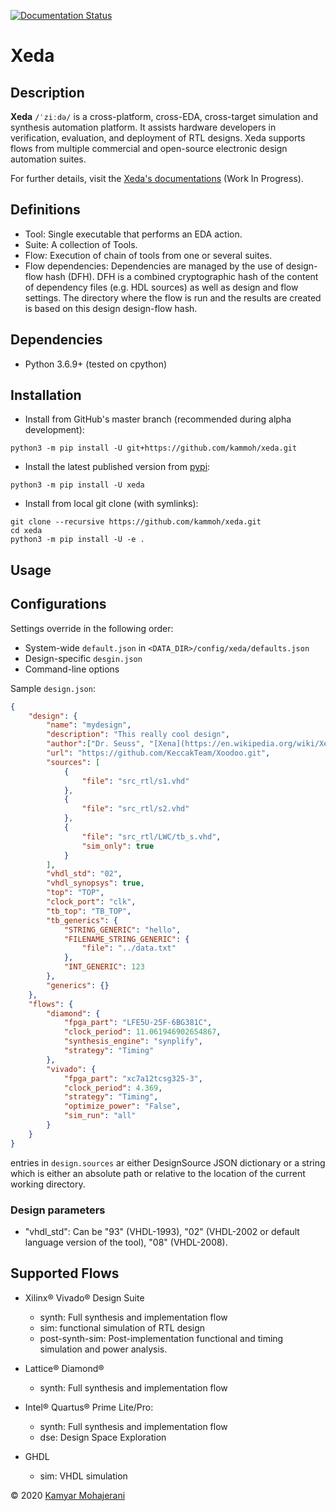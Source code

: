 [![Documentation Status](https://readthedocs.org/projects/xeda/badge/?version=latest)](https://xeda.readthedocs.io/en/latest/?badge=latest)

# Xeda

## Description
**Xeda** `/ˈziːdə/` is a cross-platform, cross-EDA, cross-target simulation and synthesis automation platform.
It assists hardware developers in verification, evaluation, and deployment of RTL designs. Xeda supports flows from multiple commercial and open-source electronic design automation suites.

For further details, visit the [Xeda's documentations](http://xeda.rtfd.io/) (Work In Progress).


## Definitions
- Tool: Single executable that performs an EDA action.
- Suite: A collection of Tools.
- Flow: Execution of chain of tools from one or several suites. 
- Flow dependencies:
    Dependencies are managed by the use of design-flow hash (DFH). DFH is a combined cryptographic hash of the content of dependency files (e.g. HDL sources) as well as design and flow settings. The directory where the flow is run and the results are created is based on this design design-flow hash.

## Dependencies
- Python 3.6.9+ (tested on cpython)

## Installation
- Install from GitHub's master branch (recommended during alpha development):
```
python3 -m pip install -U git+https://github.com/kammoh/xeda.git
```

- Install the latest published version from [pypi](https://pypi.org/project/xeda):
```
python3 -m pip install -U xeda
```

- Install from local git clone (with symlinks):
```
git clone --recursive https://github.com/kammoh/xeda.git
cd xeda
python3 -m pip install -U -e .
```



## Usage

## Configurations

Settings override in the following order:
- System-wide `default.json` in `<DATA_DIR>/config/xeda/defaults.json`
- Design-specific `desgin.json`
- Command-line options

Sample `design.json`:

```json
{
    "design": {
        "name": "mydesign",
        "description": "This really cool design",
        "author":["Dr. Seuss", "[Xena](https://en.wikipedia.org/wiki/Xena)", "[Kamyar Mohajerani](mailto:kammoh@gmail.com)"],
        "url": "https://github.com/KeccakTeam/Xoodoo.git",
        "sources": [
            {
                "file": "src_rtl/s1.vhd"
            },
            {
                "file": "src_rtl/s2.vhd"
            },
            {
                "file": "src_rtl/LWC/tb_s.vhd",
                "sim_only": true
            }
        ],
        "vhdl_std": "02",
        "vhdl_synopsys": true,
        "top": "TOP",
        "clock_port": "clk",
        "tb_top": "TB_TOP",
        "tb_generics": {
            "STRING_GENERIC": "hello",
            "FILENAME_STRING_GENERIC": {
                "file": "../data.txt"
            },
            "INT_GENERIC": 123
        },
        "generics": {}
    },
    "flows": {
        "diamond": {
            "fpga_part": "LFE5U-25F-6BG381C",
            "clock_period": 11.061946902654867,
            "synthesis_engine": "synplify",
            "strategy": "Timing"
        },
        "vivado": {
            "fpga_part": "xc7a12tcsg325-3",
            "clock_period": 4.369,
            "strategy": "Timing",
            "optimize_power": "False",
            "sim_run": "all"
        }
    }
}
```

entries in `design.sources` ar either DesignSource JSON dictionary or a string which is either an absolute path or relative to the location of the current working directory.

### Design parameters
- "vhdl_std": Can be "93" (VHDL-1993), "02" (VHDL-2002 or default language version of the tool), "08" (VHDL-2008). 

## Supported Flows

- Xilinx® Vivado® Design Suite
    - synth: Full synthesis and implementation flow
    - sim: functional simulation of RTL design
    - post-synth-sim: Post-implementation functional and timing simulation and power analysis.
- Lattice® Diamond®
    - synth: Full synthesis and implementation flow
- Intel® Quartus® Prime Lite/Pro:
    - synth: Full synthesis and implementation flow
    - dse: Design Space Exploration

- GHDL
    - sim: VHDL simulation

<!-- ## Adding new Flows -->

© 2020 [Kamyar Mohajerani](mailto:kamyar@ieee.org)